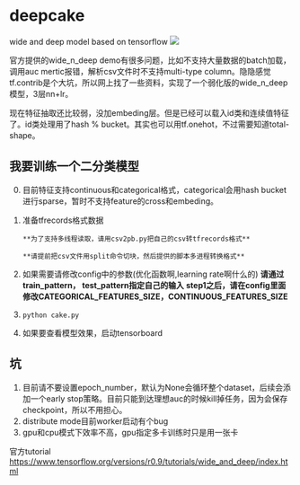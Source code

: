 # deepcake
wide and deep model based on tensorflow
![](https://www.tensorflow.org/versions/r0.9/images/wide_n_deep.svg)

官方提供的wide_n_deep demo有很多问题，比如不支持大量数据的batch加载，调用auc mertic报错，解析csv文件时不支持multi-type column。隐隐感觉tf.contrib是个大坑，所以网上找了一些资料，实现了一个弱化版的wide_n_deep模型，3层nn+lr。

现在特征抽取还比较弱，没加embeding层。但是已经可以载入id类和连续值特征了。id类处理用了hash % bucket。其实也可以用tf.onehot，不过需要知道total-shape。

## 我要训练一个二分类模型
0. 目前特征支持continuous和categorical格式，categorical会用hash bucket进行sparse，暂时不支持feature的cross和embeding。
1. 准备tfrecords格式数据

       **为了支持多线程读取，请用csv2pb.py把自己的csv转tfrecords格式**

       **请提前把csv文件用split命令切块，然后提供的脚本多进程转换格式**

2. 如果需要请修改config中的参数(优化函数啊,learning rate啊什么的)
      **请通过train_pattern， test_pattern指定自己的输入**
      **step1之后，请在config里面修改CATEGORICAL_FEATURES_SIZE，CONTINUOUS_FEATURES_SIZE**
3. ``` python cake.py ```
4. 如果要查看模型效果，启动tensorboard

## 坑

1. 目前请不要设置epoch_number，默认为None会循环整个dataset，后续会添加一个early stop策略。目前只能到达理想auc的时候kill掉任务，因为会保存checkpoint，所以不用担心。
2. distribute mode目前worker启动有个bug
3. gpu和cpu模式下效率不高，gpu指定多卡训练时只是用一张卡

官方tutorial
https://www.tensorflow.org/versions/r0.9/tutorials/wide_and_deep/index.html
